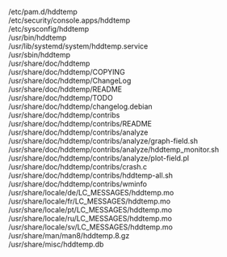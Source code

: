 /etc/pam.d/hddtemp  
/etc/security/console.apps/hddtemp  
/etc/sysconfig/hddtemp  
/usr/bin/hddtemp  
/usr/lib/systemd/system/hddtemp.service  
/usr/sbin/hddtemp  
/usr/share/doc/hddtemp  
/usr/share/doc/hddtemp/COPYING  
/usr/share/doc/hddtemp/ChangeLog  
/usr/share/doc/hddtemp/README  
/usr/share/doc/hddtemp/TODO  
/usr/share/doc/hddtemp/changelog.debian  
/usr/share/doc/hddtemp/contribs  
/usr/share/doc/hddtemp/contribs/README  
/usr/share/doc/hddtemp/contribs/analyze  
/usr/share/doc/hddtemp/contribs/analyze/graph-field.sh  
/usr/share/doc/hddtemp/contribs/analyze/hddtemp\_monitor.sh  
/usr/share/doc/hddtemp/contribs/analyze/plot-field.pl  
/usr/share/doc/hddtemp/contribs/crash.c  
/usr/share/doc/hddtemp/contribs/hddtemp-all.sh  
/usr/share/doc/hddtemp/contribs/wminfo  
/usr/share/locale/de/LC\_MESSAGES/hddtemp.mo  
/usr/share/locale/fr/LC\_MESSAGES/hddtemp.mo  
/usr/share/locale/pt/LC\_MESSAGES/hddtemp.mo  
/usr/share/locale/ru/LC\_MESSAGES/hddtemp.mo  
/usr/share/locale/sv/LC\_MESSAGES/hddtemp.mo  
/usr/share/man/man8/hddtemp.8.gz  
/usr/share/misc/hddtemp.db  
